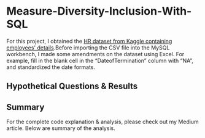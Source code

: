 # Measure-Diversity-Inclusion-With-SQL
For this project, I obtained the <a href="https://www.kaggle.com/datasets/rhuebner/human-resources-data-set">HR dataset from Kaggle containing employees' details</a>.Before importing the CSV file into the MySQL workbench, I made some amendments on the dataset using Excel. For example, fill in the blank cell in the “DateofTermination” column with “NA”, and standardized the date formats. 

## Hypothetical Questions & Results

## Summary
For the complete code explanation & analysis, please check out my Medium article. Below are summary of the analysis.
